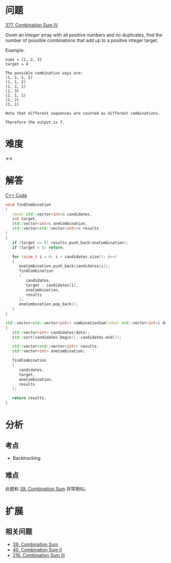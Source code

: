 # 问题

[377. Combination Sum IV](https://leetcode.com/problems/combination-sum-iv/)

Given an integer array with all positive numbers and no duplicates, find the number of possible combinations that add up to a positive integer target.

Example:
```
nums = [1, 2, 3]
target = 4

The possible combination ways are:
(1, 1, 1, 1)
(1, 1, 2)
(1, 2, 1)
(1, 3)
(2, 1, 1)
(2, 2)
(3, 1)

Note that different sequences are counted as different combinations.

Therefore the output is 7.
```

# 难度
✳✳

# 解答

[C++ Code](./code/377.Combination-Sum-IV/main.cpp)
```cpp
void findCombination
(
   const std::vector<int>& candidates,
   int target,
   std::vector<int>& oneCombination,
   std::vector<std::vector<int>>& results
)
{
   if (target == 0) results.push_back(oneCombination);
   if (target < 0) return;

   for (size_t i = 0; i < candidates.size(); i++)
   {
      oneCombination.push_back(candidates[i]);
      findCombination
      (
         candidates,
         target - candidates[i],
         oneCombination,
         results
      );
      oneCombination.pop_back();
   }
}

std::vector<std::vector<int>> combinationSum(const std::vector<int>& data, int target)
{
   std::vector<int> candidates(data);
   std::sort(candidates.begin(), candidates.end());

   std::vector<std::vector<int>> results;
   std::vector<int> oneCombination;

   findCombination
   (
      candidates,
      target,
      oneCombination,
      results
   );

   return results;
}
```

# 分析
## 考点
* Backtracking

## 难点
此题和 [39. Combination Sum](39.Combination-Sum.md) 非常相似。

# 扩展
## 相关问题
* [39. Combination Sum](39.Combination-Sum.md)
* [40. Combination Sum II](40.Combination-Sum-II.md)
* [216. Combination Sum III](216.Combination-Sum-III.md)
